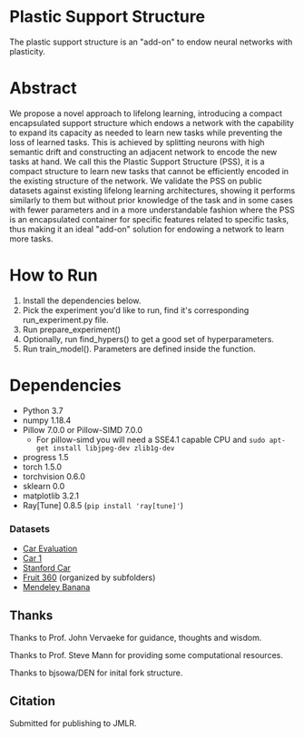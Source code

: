 # Plastic Support Structure
 The plastic support structure is an "add-on" to endow neural networks with plasticity.

# Abstract
We propose a novel approach to lifelong learning, introducing a compact encapsulated support structure which endows a network with the capability to expand its capacity as needed to learn new tasks while preventing the loss of learned tasks. This is achieved by splitting neurons with high semantic drift and constructing an adjacent network to encode the new tasks at hand. We call this the Plastic Support Structure (PSS), it is a compact structure to learn new tasks that cannot be efficiently encoded in the existing structure of the network. We validate the PSS on public datasets against existing lifelong learning architectures, showing it performs similarly to them but without prior knowledge of the task and in some cases with fewer parameters and in a more understandable fashion where the PSS is an encapsulated container for specific features related to specific tasks, thus making it an ideal "add-on" solution for endowing a network to learn more tasks.

# How to Run
1. Install the dependencies below.
2. Pick the experiment you'd like to run, find it's corresponding run_experiment.py file.
3. Run prepare_experiment()
4. Optionally, run find_hypers() to get a good set of hyperparameters.
5. Run train_model(). Parameters are defined inside the function.


# Dependencies
- Python 3.7
- numpy 1.18.4
- Pillow 7.0.0 or Pillow-SIMD 7.0.0
    - For pillow-simd you will need a SSE4.1 capable CPU and `sudo apt-get install libjpeg-dev zlib1g-dev`
- progress 1.5
- torch 1.5.0
- torchvision 0.6.0
- sklearn 0.0
- matplotlib 3.2.1
- Ray[Tune] 0.8.5 (`pip install 'ray[tune]'`)

### Datasets
- [Car Evaluation](https://archive.ics.uci.edu/ml/datasets/Car+Evaluation)
- [Car 1](https://archive.ics.uci.edu/ml/datasets/Automobile)
- [Stanford Car](https://www.kaggle.com/jessicali9530/stanford-cars-dataset)
- [Fruit 360](https://www.kaggle.com/moltean/fruits) (organized by subfolders)
- [Mendeley Banana](https://data.mendeley.com/datasets/zk3tkxndjw/2)

## Thanks
Thanks to Prof. John Vervaeke for guidance, thoughts and wisdom.

Thanks to Prof. Steve Mann for providing some computational resources.

Thanks to bjsowa/DEN for inital fork structure.



## Citation
Submitted for publishing to JMLR.

